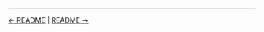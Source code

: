 

<!-- FooterStart -->
---
[← README](../03_04_parameters_and_envrionment_variables/README.md) | [README →](../03_06_choice_parameters/README.md)
<!-- FooterEnd -->
